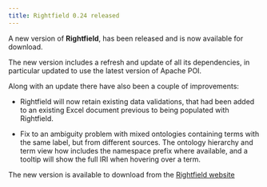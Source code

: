 ```yaml
---
title: Rightfield 0.24 released
---
```


A new version of **Rightfield**, has been released and is now available for download.

The new version includes a refresh and update of all its dependencies, in particular updated to use the latest version of Apache POI.

Along with an update there have also been a couple of improvements:

* Rightfield will now retain existing data validations, that had been added to an existing Excel document previous to being populated with Rightfield.
 
* Fix to an ambiguity problem with mixed ontologies containing terms with the same label, but from different sources. The ontology hierarchy and term view how includes the namespace prefix where available, and a tooltip will show the full IRI when hovering over a term.

The new version is available to download from the [Rightfield website](https://rightfield.org.uk)
